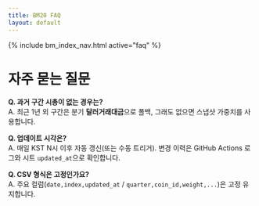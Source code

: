 ```yaml
---
title: BM20 FAQ
layout: default
---
```

{% include bm_index_nav.html active="faq" %}

# 자주 묻는 질문

**Q. 과거 구간 시총이 없는 경우는?**  
A. 최근 1년 외 구간은 분기 **달러거래대금**으로 폴백, 그래도 없으면 스냅샷 가중치를 사용합니다.

**Q. 업데이트 시각은?**  
A. 매일 KST N시 이후 자동 갱신(또는 수동 트리거). 변경 이력은 GitHub Actions 로그와 시트 `updated_at`으로 확인합니다.

**Q. CSV 형식은 고정인가요?**  
A. 주요 컬럼(`date,index,updated_at` / `quarter,coin_id,weight,...`)은 고정 유지합니다.
